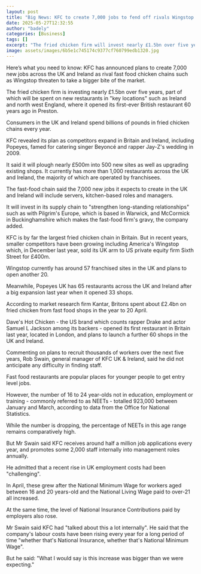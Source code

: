 ```yaml
---
layout: post
title: "Big News: KFC to create 7,000 jobs to fend off rivals Wingstop and Popeyes"
date: 2025-05-27T12:32:55
author: "badely"
categories: [Business]
tags: []
excerpt: "The fried chicken firm will invest nearly £1.5bn over five years as rivals step up expansion."
image: assets/images/6b5e1c745174c9377cf760799edb1320.jpg
---
```


Here’s what you need to know: KFC has announced plans to create 7,000 new jobs across the UK and Ireland as rival fast food chicken chains such as Wingstop threaten to take a bigger bite of the market.

The fried chicken firm is investing nearly £1.5bn over five years, part of which will be spent on new restaurants in "key locations" such as Ireland and north west England, where it opened its first-ever British restaurant 60 years ago in Preston.

Consumers in the UK and Ireland spend billions of pounds in fried chicken chains every year. 

KFC revealed its plan as competitors expand in Britain and Ireland, including Popeyes, famed for catering singer Beyoncé and rapper Jay-Z's wedding in 2009.

It said it will plough nearly £500m into 500 new sites as well as upgrading existing shops. It currently has more than 1,000 restaurants across the UK and Ireland, the majority of which are operated by franchisees. 

The fast-food chain said the 7,000 new jobs it expects to create in the UK and Ireland will include servers, kitchen-based roles and managers.

It will invest in its supply chain to "strengthen long-standing relationships" such as with Pilgrim's Europe, which is based in Warwick, and McCormick in Buckinghamshire which makes the fast-food firm's gravy, the company added.

KFC is by far the largest fried chicken chain in Britain. But in recent years, smaller competitors have been growing including America's Wingstop which, in December last year, sold its UK arm to US private equity firm Sixth Street for £400m.

Wingstop currently has around 57 franchised sites in the UK and plans to open another 20. 

Meanwhile, Popeyes UK has 65 restaurants across the UK and Ireland after a big expansion last year when it opened 33 shops.

According to market research firm Kantar, Britons spent about £2.4bn on fried chicken from fast food shops in the year to 20 April. 

Dave's Hot Chicken - the US brand which counts rapper Drake and actor Samuel L Jackson among its backers - opened its first restaurant in Britain last year, located in London, and plans to launch a further 60 shops in the UK and Ireland.  

Commenting on plans to recruit thousands of workers over the next five years, Rob Swain, general manager of KFC UK & Ireland, said he did not anticipate any difficulty in finding staff. 

Fast food restaurants are popular places for younger people to get entry level jobs. 

However, the number of 16 to 24 year-olds not in education, employment or training - commonly referred to as NEETs - totalled 923,000 between January and March, according to data from the Office for National Statistics.

While the number is dropping, the percentage of NEETs in this age range remains comparatively high. 

But Mr Swain said KFC receives around half a million job applications every year, and promotes some 2,000 staff internally into management roles annually.  

He admitted that a recent rise in UK employment costs had been "challenging".

In April, these grew after the National Minimum Wage for workers aged between 16 and 20 years-old and the National Living Wage paid to over-21 all increased.

At the same time, the level of National Insurance Contributions paid by employers also rose. 

Mr Swain said KFC had "talked about this a lot internally". He said that the company's labour costs have been rising every year for a long period of time "whether that's National Insurance, whether that's National Minimum Wage".

But he said: "What I would say is this increase was bigger than we were expecting."

